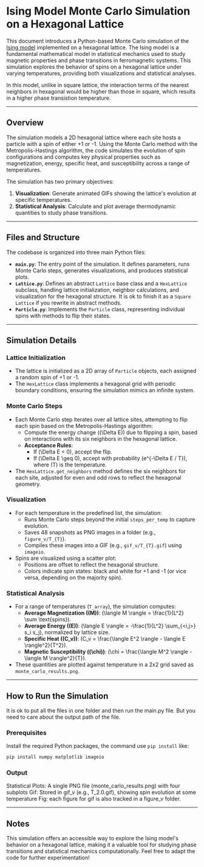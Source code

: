 # Ising Model Monte Carlo Simulation on a Hexagonal Lattice

This document introduces a Python-based Monte Carlo simulation of the [Ising model](https://en.wikipedia.org/wiki/Ising_model) implemented on a hexagonal lattice. The Ising model is a fundamental mathematical model in statistical mechanics used to study magnetic properties and phase transitions in ferromagnetic systems. This simulation explores the behavior of spins on a hexagonal lattice under varying temperatures, providing both visualizations and statistical analyses.

In this model, unlike in square lattice, the interaction terms of the nearest neighbors in hexagonal would be higher than those in square, which results in a higher phase transistion temperature.

---

## Overview

The simulation models a 2D hexagonal lattice where each site hosts a particle with a spin of either +1 or -1. Using the Monte Carlo method with the Metropolis-Hastings algorithm, the code simulates the evolution of spin configurations and computes key physical properties such as magnetization, energy, specific heat, and susceptibility across a range of temperatures.

The simulation has two primary objectives:
1. **Visualization**: Generate animated GIFs showing the lattice's evolution at specific temperatures.
2. **Statistical Analysis**: Calculate and plot average thermodynamic quantities to study phase transitions.

---

## Files and Structure

The codebase is organized into three main Python files:

- **`main.py`**: The entry point of the simulation. It defines parameters, runs Monte Carlo steps, generates visualizations, and produces statistical plots.
- **`Lattice.py`**: Defines an abstract `Lattice` base class and a `HexLattice` subclass, handling lattice initialization, neighbor calculations, and visualization for the hexagonal structure. It is ok to finish it as a `Square Lattice` if you rewrite in abstract methods.
- **`Particle.py`**: Implements the `Particle` class, representing individual spins with methods to flip their states.

---

## Simulation Details

### Lattice Initialization
- The lattice is initialized as a 2D array of `Particle` objects, each assigned a random spin of +1 or -1.
- The `HexLattice` class implements a hexagonal grid with periodic boundary conditions, ensuring the simulation mimics an infinite system.

### Monte Carlo Steps
- Each Monte Carlo step iterates over all lattice sites, attempting to flip each spin based on the Metropolis-Hastings algorithm:
  - Compute the energy change (\(\Delta E\)) due to flipping a spin, based on interactions with its six neighbors in the hexagonal lattice.
  - **Acceptance Rules**:
    - If \(\Delta E < 0\), accept the flip.
    - If \(\Delta E \geq 0\), accept with probability \(e^{-\Delta E / T}\), where \(T\) is the temperature.
- The `HexLattice.get_neighbors` method defines the six neighbors for each site, adjusted for even and odd rows to reflect the hexagonal geometry.

### Visualization
- For each temperature in the predefined list, the simulation:
  - Runs Monte Carlo steps beyond the initial `steps_per_temp` to capture evolution.
  - Saves 48 snapshots as PNG images in a folder (e.g., `figure_v/T_{T}`).
  - Compiles these images into a GIF (e.g., `gif_v/T_{T}.gif`) using `imageio`.
- Spins are visualized using a scatter plot:
  - Positions are offset to reflect the hexagonal structure.
  - Colors indicate spin states: black and white for +1 and -1 (or vice versa, depending on the majority spin).

### Statistical Analysis
- For a range of temperatures (`T_array`), the simulation computes:
  - **Average Magnetization (\(M\))**: \(\langle M \rangle = \frac{1}{L^2} \sum \text{spins}\).
  - **Average Energy (\(E\))**: \(\langle E \rangle = -\frac{1}{L^2} \sum_{<i,j>} s_i s_j\), normalized by lattice size.
  - **Specific Heat (\(C_v\))**: \(C_v = \frac{\langle E^2 \rangle - \langle E \rangle^2}{T^2}\).
  - **Magnetic Susceptibility (\(\chi\))**: \(\chi = \frac{\langle M^2 \rangle - \langle M \rangle^2}{T}\).
- These quantities are plotted against temperature in a 2x2 grid saved as `monte_carlo_results.png`.

---

## How to Run the Simulation
It is ok to put all the files in one folder and then run the main.py file. But you need to care about the output path of the file. 

### Prerequisites
Install the required Python packages, the command use `pip install` like:
```bash
pip install numpy matplotlib imageio
```

### Output
Statistical Plots: A single PNG file (monte_carlo_results.png) with four subplots
Gif: Stored in gif_v (e.g., T_2.0.gif), showing spin evolution at some temperature
Fig: each figure for gif is also tracked in a figure_v folder.

---
## Notes
This simulation offers an accessible way to explore the Ising model's behavior on a hexagonal lattice, making it a valuable tool for studying phase transitions and statistical mechanics computationally. Feel free to adapt the code for further experimentation!


